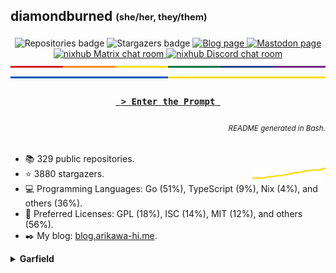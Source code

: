 ## diamondburned <sub><sup>(she/her, they/them)</sup></sub>

<p align="center">
	<img alt="Repositories badge" src="https://img.shields.io/badge/Public%20Repositories-329-%23248eb7" />
	<img alt="Stargazers badge" src="https://img.shields.io/badge/Stargazers-3880-%23bf5d2f" />
	<a href="https://b.libdb.so">
		<img alt="Blog page" src="https://img.shields.io/badge/Blog-b.libdb.so-%23f7a8b8?style=flat" />
	</a>
	<a rel="me" href="https://hachyderm.io/@diamond">
		<img alt="Mastodon page" src="https://img.shields.io/mastodon/follow/109299500694025394?color=%23064898&domain=https%3A%2F%2Fhachyderm.io&label=Mastodon%3A%20hachyderm.io&logo=mastodon&logoColor=%235da7ff&style=flat-square" />
	</a>
	<a href="https://matrix.to/#/#nixhub-home:matrix.org">
		<img alt="nixhub Matrix chat room" src="https://img.shields.io/matrix/nixhub-home:matrix.org?color=%23222&label=nixhub&logo=Matrix&logoColor=white" />
	</a>
	<a href="https://discord.gg/hnzYamS">
		<img alt="nixhub Discord chat room" src="https://img.shields.io/discord/118456055842734083?color=%23738ADB&label=nixhub&logo=Discord&logoColor=white" />
	</a>
	<br>
	<img alt="A thin strip of the Pride Flag" src="static/rainbow-strip.svg" />
	<img alt="A thin strip of the flag of Ukraine" src="static/ukraine.svg" />
</p>

<h3 align="center">
	<a href="https://libdb.so">
		<code> &gt; Enter the Prompt </code>
	</a>
</h3>

<h6 align="right">
	<sub>README generated in Bash.</sub>
</h6>

- 📚️ 329 public repositories.
- ⭐️ 3880 stargazers. <img align="right" alt="Stars graph" src="sparklines/stargazers.svg" height="18px" />
- 💻️ Programming Languages: Go (51%), TypeScript (9%), Nix (4%), and others (36%).
- 📃️ Preferred Licenses: GPL (18%), ISC (14%), MIT (12%), and others (56%).
- ✒️ My blog: [blog.arikawa-hi.me](https://blog.arikawa-hi.me/).



<details>
<summary><b>Garfield</b></summary>

![garfield](static/garfield.png)

I don't know what you expected.
</details>
